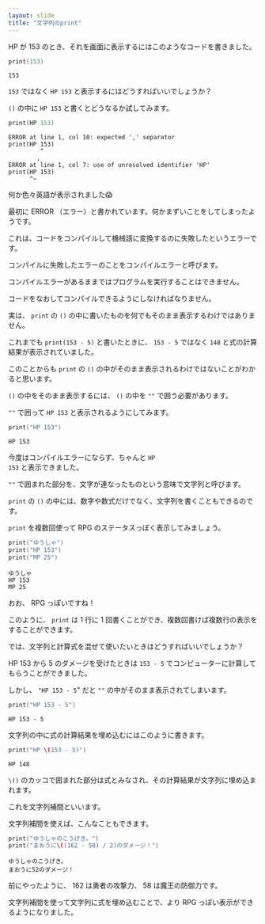 ```yaml
---
layout: slide
title: "文字列のprint"
---
```


HP が 153 のとき、それを画面に表示するにはこのようなコードを書きました。

```swift
print(153)
```

```
153
```

<code class="sq-output">153</code> ではなく <code class="sq-output">HP 153</code> と表示するにはどうすればいいでしょうか？

`()` の中に `HP 153` と書くとどうなるか試してみます。

```swift
print(HP 153)
```

```
ERROR at line 1, col 10: expected ',' separator
print(HP 153)
         ^
        ,
ERROR at line 1, col 7: use of unresolved identifier 'HP'
print(HP 153)
      ^~
```

何か色々英語が表示されました😱

最初に ERROR （エラー）と書かれています。何かまずいことをしてしまったようです。

これは、コードをコンパイルして機械語に変換するのに失敗したというエラーです。

コンパイルに失敗したエラーのことをコンパイルエラーと呼びます。

コンパイルエラーがあるままではプログラムを実行することはできません。

コードをなおしてコンパイルできるようにしなければなりません。

実は、 `print` の `()` の中に書いたものを何でもそのまま表示するわけではありません。

これまでも `print(153 - 5)` と書いたときに、 <code class="sq-output">153 - 5</code> ではなく <code class="sq-output">148</code> と式の計算結果が表示されていました。

このことからも `print` の `()` の中がそのまま表示されるわけではないことがわかると思います。

`()` の中をそのまま表示するには、 `()` の中を `""` で囲う必要があります。

`""` で囲って <code class="sq-output">HP 153</code> と表示されるようにしてみます。

```swift
print("HP 153")
```

```
HP 153
```

今度はコンパイルエラーにならず、ちゃんと <code class="sq-output">HP 153</code> と表示できました。

`""` で囲まれた部分を、文字が連なったものという意味で文字列と呼びます。

`print` の `()` の中には、数字や数式だけでなく、文字列を書くこともできるのです。

`print` を複数回使って RPG のステータスっぽく表示してみましょう。

```swift
print("ゆうしゃ")
print("HP 153")
print("MP 25")
```

```
ゆうしゃ
HP 153
MP 25
```

おお、 RPG っぽいですね！

このように、 `print` は 1 行に 1 回書くことができ、複数回書けば複数行の表示をすることができます。

では、文字列と計算式を混ぜて使いたいときはどうすればいいでしょうか？

HP 153 から 5 のダメージを受けたときは `153 - 5` でコンピューターに計算してもらうことができました。

しかし、 `"HP 153 - 5`" だと `""` の中がそのまま表示されてしまいます。

```swift
print("HP 153 - 5")
```

```
HP 153 - 5
```

文字列の中に式の計算結果を埋め込むにはこのように書きます。

```swift
print("HP \(153 - 5)")
```

```
HP 148
```

`\()` のカッコで囲まれた部分は式とみなされ、その計算結果が文字列に埋め込まれます。

これを文字列補間といいます。

文字列補間を使えば、こんなこともできます。

```swift
print("ゆうしゃのこうげき。")
print("まおうに\((162 - 58) / 2)のダメージ！")
```

```
ゆうしゃのこうげき。
まおうに52のダメージ！
```

前にやったように、 162 は勇者の攻撃力、 58 は魔王の防御力です。

文字列補間を使って文字列に式を埋め込むことで、より RPG っぽい表示ができるようになりました。
